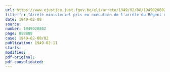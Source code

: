 ```yaml
---
url: https://www.ejustice.just.fgov.be/eli/arrete/1949/02/08/1949020802/justel
title-fr: "Arrêté ministériel pris en exécution de l'arrêté du Régent du 28 janvier 1949, modifiant l'arrêté du Régent du 10 novembre 1948, relatif au retrait d'une allocation compensatoire à certaines catégories de personnes"
date: 1949-02-08
source:
number: 1949020802
page: 888888
case: 1949-02-08/02
publication: 1949-02-11
starts:
modifies:
pdf-original:
pdf-consolidated:
---
```


